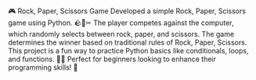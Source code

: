 🎮 Rock, Paper, Scissors Game
Developed a simple Rock, Paper, Scissors game using Python. 🪨📄✂
The player competes against the computer, which randomly selects between rock, paper, and scissors.
The game determines the winner based on traditional rules of Rock, Paper, Scissors.
This project is a fun way to practice Python basics like conditionals, loops, and functions. 🧑‍💻
Perfect for beginners looking to enhance their programming skills! 🎉
